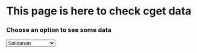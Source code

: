 <html>
<head>
<meta charset="utf-8"/>
<script src="script_data_extended.js"></script>
<link rel="stylesheet" href="style.css" />
	<title>CGET data page</title>
</head>
<body>
	<div id="titles">
		<h1>This page is here to check cget data</h1>
		<h3>Choose an option to see some data</h3>
		<select onchange="init(this.options[this.selectedIndex].value);" 
				onload="init(this.options[0].value);">
			<!--<option value="veolia">Veolia</option>-->
			<option value="solidarum">Solidarum</option>
			<!--<option value="vinci">Vinci</option>-->
			<!--<option value="carasso">Carasso</option>-->
			<!--<option value="apriles">Apriles</option>-->
			<option value="bretagne">Bretagne Creative</option>
			<!--<option value="unccas">Unccas</option>-->
			<option value="reseaurural">Reseau rural</option>
			<option value="avise">Avise</option>
		</select>
	</div>
	<div id="data"></div>
</body>
</html>
